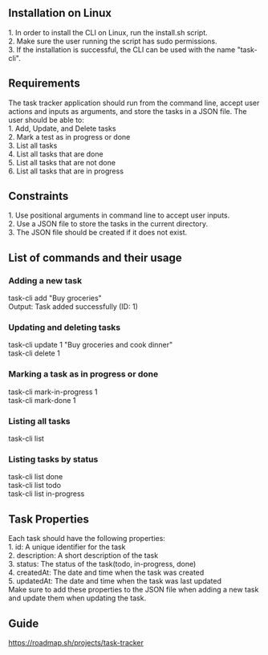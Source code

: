 <h2>Installation on Linux</h2>
<p>
1. In order to install the CLI on Linux, run the install.sh script.<br>
2. Make sure the user running the script has sudo permissions.<br>
3. If the installation is successful, the CLI can be used with the name "task-cli".<br>
</p>
<h2>Requirements</h2>
<p>
The task tracker application should run from the command line, accept user actions and inputs as arguments, and store the tasks in a 
JSON file. The user should be able to: <br>
1. Add, Update, and Delete tasks<br>
2. Mark a test as in progress or done<br>
3. List all tasks<br>
4. List all tasks that are done<br>
5. List all tasks that are not done<br>
6. List all tasks that are in progress<br>
</p>

<h2>Constraints</h2>
<p>
1. Use positional arguments in command line to accept user inputs.<br>
2. Use a JSON file to store the tasks in the current directory.<br>
3. The JSON file should be created if it does not exist.<br>
</p>

<h2>List of commands and their usage</h2>
<p>
<h3>Adding a new task</h3>
task-cli add "Buy groceries"<br>
Output: Task added successfully (ID: 1)<br>

<h3>Updating and deleting tasks</h3>
task-cli update 1 "Buy groceries and cook dinner"<br>
task-cli delete 1<br>

<h3>Marking a task as in progress or done</h3>
task-cli mark-in-progress 1<br>
task-cli mark-done 1<br>

<h3>Listing all tasks</h3>
task-cli list<br>

<h3>Listing tasks by status</h3>
task-cli list done<br>
task-cli list todo<br>
task-cli list in-progress<br>
</p>

<h2>Task Properties</h2>
<p>
Each task should have the following properties:<br>
1. id: A unique identifier for the task<br>
2. description: A short description of the task<br>
3. status: The status of the task(todo, in-progress, done)<br>
4. createdAt: The date and time when the task was created<br>
5. updatedAt: The date and time when the task was last updated<br>
Make sure to add these properties to the JSON file when adding a new task and update them when updating the task.<br>
</p>

<h2>Guide</h2>
<a href="https://roadmap.sh/projects/task-tracker">https://roadmap.sh/projects/task-tracker</a>